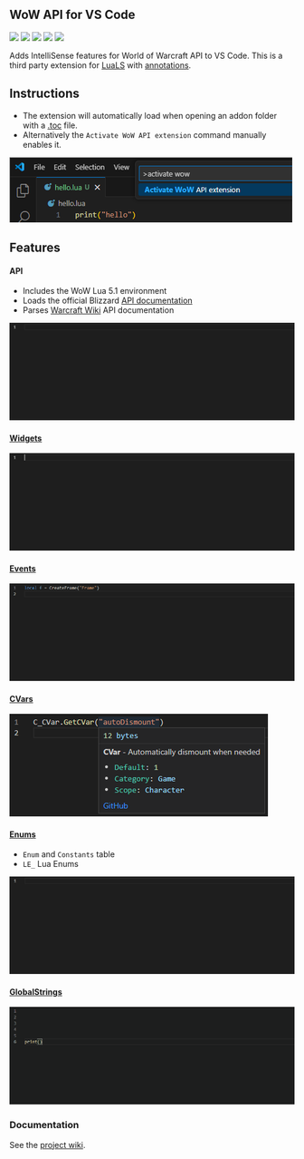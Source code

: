 ## WoW API for VS Code
[![](https://img.shields.io/github/license/Ketho/vscode-wow-api)](https://opensource.org/licenses/MIT)
[![](https://img.shields.io/github/v/release/Ketho/vscode-wow-api)](https://github.com/Ketho/vscode-wow-api/releases)
[![](https://img.shields.io/badge/mainline-11.1.5-yellow)](https://github.com/Ketho/BlizzardInterfaceResources/tree/11.1.5)
[![](https://img.shields.io/badge/cata-4.4.2-yellow)](https://github.com/Ketho/BlizzardInterfaceResources/tree/4.4.2)
[![](https://img.shields.io/badge/vanilla-1.15.7-yellow)](https://github.com/Ketho/BlizzardInterfaceResources/tree/1.15.7)

Adds IntelliSense features for World of Warcraft API to VS Code. This is a third party extension for [LuaLS](https://marketplace.visualstudio.com/items?itemName=sumneko.lua) with [annotations](https://luals.github.io/wiki/annotations/).

## Instructions
* The extension will automatically load when opening an addon folder with a [.toc](https://warcraft.wiki.gg/wiki/TOC_format) file.
* Alternatively the `Activate WoW API extension` command manually enables it.

![](img/readme/activate.png)

## Features
#### API
* Includes the WoW Lua 5.1 environment
* Loads the official Blizzard [API documentation](https://github.com/Gethe/wow-ui-source/tree/live/Interface/AddOns/Blizzard_APIDocumentationGenerated)
* Parses [Warcraft Wiki](https://warcraft.wiki.gg/wiki/World_of_Warcraft_API) API documentation

![](https://github.com/Ketho/vscode-wow-api/raw/master/img/readme/api.gif)

#### [Widgets](https://warcraft.wiki.gg/wiki/Widget_API)
![](https://github.com/Ketho/vscode-wow-api/raw/master/img/readme/widget.gif)

#### [Events](https://warcraft.wiki.gg/wiki/Events)
![](https://github.com/Ketho/vscode-wow-api/raw/master/img/readme/event.gif)

#### [CVars](https://warcraft.wiki.gg/wiki/Console_variables)
![](https://github.com/Ketho/vscode-wow-api/raw/master/img/readme/cvar.png)

#### [Enums](https://github.com/Ketho/BlizzardInterfaceResources/blob/mainline/Resources/LuaEnum.lua)
* `Enum` and `Constants` table
* `LE_` Lua Enums

![](https://github.com/Ketho/vscode-wow-api/raw/master/img/readme/enum.gif)

#### [GlobalStrings](https://github.com/Ketho/BlizzardInterfaceResources/blob/mainline/Resources/GlobalStrings.lua)

![](https://github.com/Ketho/vscode-wow-api/raw/master/img/readme/globalstring.gif)

### Documentation
See the [project wiki](https://github.com/Ketho/vscode-wow-api/wiki).
